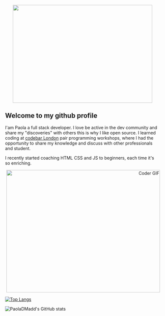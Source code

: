 <p  align="center"><img height="320px" width="95%" src = "https://github.com/PaolaDMadd/PaolaDMadd/blob/main/myname.gif"></p>

## Welcome to my github profile
I'am Paola a full stack developer. I love be active in the dev community and share my "discoveries" with others this is why I like open source.
I learned coding at [codebar London](https://codebar.io/) pair programming workshops, where I had the opportunity to share my knowledge and discuss with other professionals and student. 

I recently started coaching HTML CSS and JS to beginners, each time it's so enriching.


<p  align="right"><img src="https://media.giphy.com/media/SWoSkN6DxTszqIKEqv/giphy.gif" alt="Coder GIF" width="500" height="400"></p>
<!-- <p  align="center"><img src = "https://github.com/PaolaDMadd/PaolaDMadd/blob/main/myname.gif"></p> -->

[![Top Langs](https://github-readme-stats.vercel.app/api/top-langs/?username=PaolaDMadd&layout=compact&langs_count=4)](https://github.com/PaolaDMadd/github-readme-stats)

![PaolaDMadd's GitHub stats](https://github-readme-stats.vercel.app/api?username=PaolaDMadd) 
